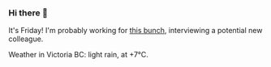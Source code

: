 ### Hi there :wave:

It's Friday! I'm probably working for [this bunch](https://github.com/kohofinancial), interviewing a potential new colleague.

Weather in Victoria BC: light rain, at +7°C.
